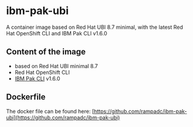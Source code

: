 # ibm-pak-ubi
A container image based on Red Hat UBI 8.7 minimal, with the latest Red Hat OpenShift CLI and IBM Pak CLI v1.6.0

## Content of the image

- based on Red Hat UBI minimal 8.7
- Red Hat OpenShift CLI
- [IBM Pak CLI](https://github.com/IBM/ibm-pak) v1.6.0 

## Dockerfile
The docker file can be found here: [https://github.com/rampadc/ibm-pak-ubi](https://github.com/rampadc/ibm-pak-ubi)
